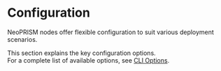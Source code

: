 # Configuration

NeoPRISM nodes offer flexible configuration to suit various deployment scenarios.

This section explains the key configuration options.  
For a complete list of available options, see [CLI Options](../references/cli-options.md).

